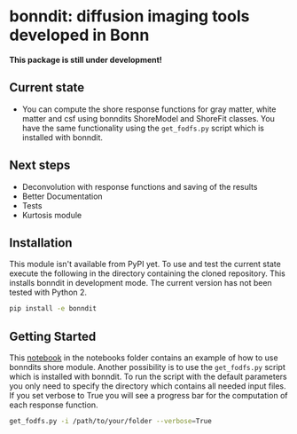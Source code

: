 # bonndit: diffusion imaging tools developed in Bonn


**This package is still under development!**

## Current state
+ You can compute the shore response functions for gray matter, white matter and
csf using bonndits ShoreModel and ShoreFit classes. You have the same functionality
using the `get_fodfs.py` script which is installed with bonndit.

## Next steps
+ Deconvolution with response functions and saving of the results
+ Better Documentation
+ Tests
+ Kurtosis module

## Installation

This module isn't available from PyPI yet. To use and test the current state
execute the following in the directory containing the cloned repository. This
installs bonndit in development mode. The current version has not been tested
with Python 2.

``` bash
pip install -e bonndit
```

## Getting Started

This [notebook](notebooks/shore_example.ipynb) in the notebooks folder
contains an example of how to use
bonndits shore module. Another possibility is to use the `get_fodfs.py` script
which is installed with bonndit. To run the script with the default parameters you
only need to specify the directory which contains all needed input files. If you set
verbose to True you will see a progress bar for the computation of each response
function.

``` bash
get_fodfs.py -i /path/to/your/folder --verbose=True
```
